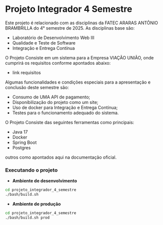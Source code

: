# Projeto Integrador 4 Semestre

Este projeto é relacionado com as disciplinas da FATEC ARARAS ANTÔNIO BRAMBRILLA do 4° semestre de 2025. As disciplinas base são:
- Laboratório de Desenvolvimento Web III
- Qualidade e Teste de Software
- Integração e Entrega Contínua

O Projeto Consiste em um sistema para a Empresa VIAÇÃO UNIÃO, onde cumprirá os requisitos conforme apontados abaixo:
- link requisitos

Algumas funcionalidades e condições especiais para a apresentação e conclusão deste semestre são:
- Consumo de UMA API de pagamento;
- Disponibilização do projeto como um site;
- Uso de docker para Integração e Entrega Contínua;
- Testes para o funcionamento adequado do sistema.

O Projeto Consiste das seguintes ferramentas como principais:
- Java 17
- Docker
- Spring Boot
- Postgres

outros como apontados aqui na documentação oficial.

### Executando o projeto

* **Ambiente de desenvolvimento**

```bash
cd projeto_integrador_4_semestre
./bash/build.sh
```

* **Ambiente de produção**

```bash
cd projeto_integrador_4_semestre
./bash/build.sh prod
```